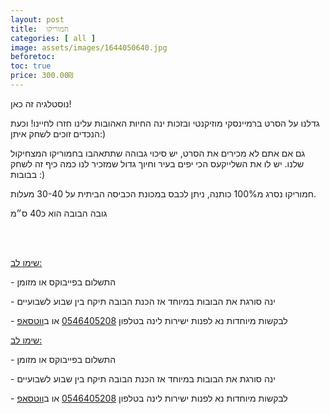 ```yaml
---
layout: post
title:  חמוריקו
categories: [ all ]
image: assets/images/1644050640.jpg
beforetoc: 
toc: true
price: 300.00₪
---
```

<p>נוסטלגיה זה כאן!<br></p><p>גדלנו על הסרט ברמיינסקי מוזיקנטי ובזכות ינה החיות האהובות עלינו חזרו לחיינו! וכעת הנכדים זוכים לשחק איתן:)</p><p>גם אם אתם לא מכירים את הסרט, יש סיכוי גבוהה שתתאהבו בחמוריקו המצחיקול שלנו. יש לו את השלייקעס הכי יפים בעיר וחיוך גדול שמזכיר לנו כמה כיף זה לשחק בבובות :)</p><p>חמוריקו נסרג מ100% כותנה, ניתן לכבס במכונת הכביסה הביתית על 30-40 מעלות.</p><p>גובה הבובה הוא כ40 ס״מ</p><p><br></p><p><u><br>שימו לב:</u></p><p>- התשלום בפייבוקס או מזומן</p><p>- ינה סורגת את הבובות במיוחד אז הכנת הבובה תיקח בין שבוע לשבועיים<br></p><p>- לבקשות מיוחדות נא לפנות ישירות לינה בטלפון <a href="tel:0546405208" target="_blank">0546405208</a> או ב<a href="https://wa.me/972546405208" target="_blank">ווטסאפ</a></p>
<p><u>שימו לב:</u></p>
<p>- התשלום בפייבוקס או מזומן</p><p>- ינה סורגת את הבובות במיוחד אז הכנת הבובה תיקח בין שבוע לשבועיים<br></p><p>- לבקשות מיוחדות נא לפנות ישירות לינה בטלפון <a href="tel:0546405208" target="_blank">0546405208</a> או ב<a href="https://wa.me/972546405208" target="_blank">ווטסאפ</a></p>
